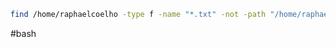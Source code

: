 
```bash
find /home/raphaelcoelho -type f -name "*.txt" -not -path "/home/raphaelcoelho/.*/*"
```

#bash 